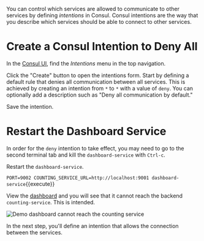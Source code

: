 You can control which services are allowed to communicate to other services by defining _intentions_ in Consul. Consul intentions are the way that you describe which services should be able to connect to other services.

# Create a Consul Intention to Deny All

In the [Consul UI](https://[[HOST_SUBDOMAIN]]-8500-[[KATACODA_HOST]].environments.katacoda.com/), find the _Intentions_ menu in the top navigation.

Click the "Create" button to open the intentions form. Start by defining a default rule that denies all communication between all services. This is achieved by creating an intention from `*` to `*` with a value of `deny`. You can optionally add a description such as "Deny all communication by default."

Save the intention.

# Restart the Dashboard Service

In order for the `deny` intention to take effect, you may need to go to the second terminal tab and kill the `dashboard-service` with `Ctrl-c`. 

Restart the `dashboard-service`.

`PORT=9002 COUNTING_SERVICE_URL=http://localhost:9001 dashboard-service`{{execute}}

View the [dashboard](https://[[HOST_SUBDOMAIN]]-9002-[[KATACODA_HOST]].environments.katacoda.com/) and you will see that it cannot reach the backend `counting-service`. This is intended.

<img src="https://hashicorp-education.s3-us-west-2.amazonaws.com/katacoda/consul-connect/images/3-3-dashboard-unreachable.png" alt="Demo dashboard cannot reach the counting service" title="Demo dashboard cannot reach the counting service">

In the next step, you'll define an intention that allows the connection between the services.
